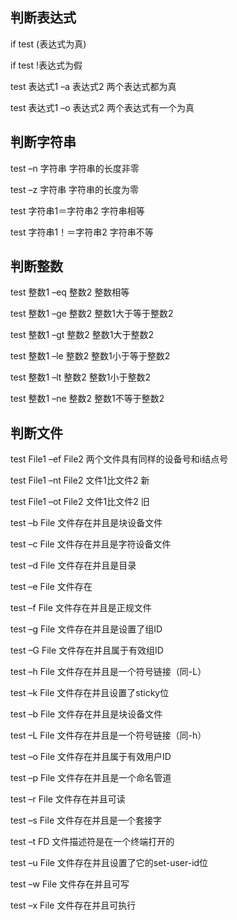## 判断表达式

if test (表达式为真)

if test !表达式为假

test 表达式1 –a 表达式2         两个表达式都为真

test 表达式1 –o 表达式2         两个表达式有一个为真

## 判断字符串

test –n 字符串                  字符串的长度非零

test –z 字符串                  字符串的长度为零

test 字符串1＝字符串2          字符串相等

test 字符串1！＝字符串2        字符串不等

## 判断整数

test 整数1 –eq 整数2            整数相等

test 整数1 –ge 整数2            整数1大于等于整数2

test 整数1 –gt 整数2             整数1大于整数2

test 整数1 –le 整数2             整数1小于等于整数2

test 整数1 –lt 整数2             整数1小于整数2

test 整数1 –ne 整数2            整数1不等于整数2

## 判断文件

test File1 –ef File2              两个文件具有同样的设备号和i结点号

test File1 –nt File2              文件1比文件2 新

test File1 –ot File2              文件1比文件2 旧

test –b File                      文件存在并且是块设备文件

test –c File                      文件存在并且是字符设备文件

test –d File                      文件存在并且是目录

test –e File                      文件存在

test –f File                      文件存在并且是正规文件

test –g File                      文件存在并且是设置了组ID

test –G File                      文件存在并且属于有效组ID

test –h File                      文件存在并且是一个符号链接（同-L）

test –k File                      文件存在并且设置了sticky位

test –b File                      文件存在并且是块设备文件

test –L File                      文件存在并且是一个符号链接（同-h）

test –o File                      文件存在并且属于有效用户ID

test –p File                      文件存在并且是一个命名管道

test –r File                      文件存在并且可读

test –s File                      文件存在并且是一个套接字

test –t FD                       文件描述符是在一个终端打开的

test –u File                      文件存在并且设置了它的set-user-id位

test –w File                     文件存在并且可写

test –x File                      文件存在并且可执行